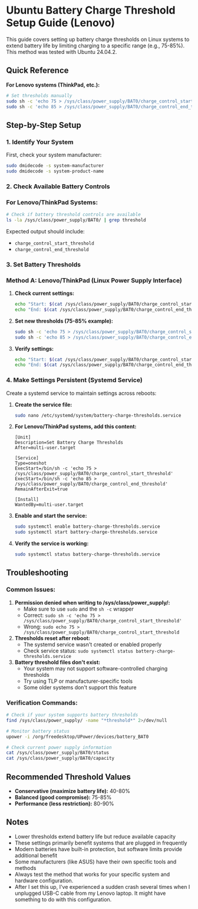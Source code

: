 # Ubuntu Battery Charge Threshold Setup Guide (Lenovo)

This guide covers setting up battery charge thresholds on Linux systems to extend battery life by limiting charging to a specific range (e.g., 75-85%).
This method was tested with Ubuntu 24.04.2.

## Quick Reference

**For Lenovo systems (ThinkPad, etc.):**

```bash
# Set thresholds manually
sudo sh -c 'echo 75 > /sys/class/power_supply/BAT0/charge_control_start_threshold'
sudo sh -c 'echo 85 > /sys/class/power_supply/BAT0/charge_control_end_threshold'

```

## Step-by-Step Setup

### 1. Identify Your System

First, check your system manufacturer:

```bash
sudo dmidecode -s system-manufacturer
sudo dmidecode -s system-product-name

```

### 2. Check Available Battery Controls

### For Lenovo/ThinkPad Systems:

```bash
# Check if battery threshold controls are available
ls -la /sys/class/power_supply/BAT0/ | grep threshold

```

Expected output should include:

- `charge_control_start_threshold`
- `charge_control_end_threshold`

### 3. Set Battery Thresholds

### Method A: Lenovo/ThinkPad (Linux Power Supply Interface)

1. **Check current settings:**
   
    ```bash
    echo "Start: $(cat /sys/class/power_supply/BAT0/charge_control_start_threshold)%"
    echo "End: $(cat /sys/class/power_supply/BAT0/charge_control_end_threshold)%"
    
    ```
    
2. **Set new thresholds (75-85% example):**
   
    ```bash
    sudo sh -c 'echo 75 > /sys/class/power_supply/BAT0/charge_control_start_threshold'
    sudo sh -c 'echo 85 > /sys/class/power_supply/BAT0/charge_control_end_threshold'
    
    ```
    
3. **Verify settings:**
   
    ```bash
    echo "Start: $(cat /sys/class/power_supply/BAT0/charge_control_start_threshold)%"
    echo "End: $(cat /sys/class/power_supply/BAT0/charge_control_end_threshold)%"
    
    ```
    

### 4. Make Settings Persistent (Systemd Service)

Create a systemd service to maintain settings across reboots:

1. **Create the service file:**
   
    ```bash
    sudo nano /etc/systemd/system/battery-charge-thresholds.service
    
    ```
    
2. **For Lenovo/ThinkPad systems, add this content:**
   
    ```
    [Unit]
    Description=Set Battery Charge Thresholds
    After=multi-user.target
    
    [Service]
    Type=oneshot
    ExecStart=/bin/sh -c 'echo 75 > /sys/class/power_supply/BAT0/charge_control_start_threshold'
    ExecStart=/bin/sh -c 'echo 85 > /sys/class/power_supply/BAT0/charge_control_end_threshold'
    RemainAfterExit=true
    
    [Install]
    WantedBy=multi-user.target
    
    ```
    
3. **Enable and start the service:**
   
    ```bash
    sudo systemctl enable battery-charge-thresholds.service
    sudo systemctl start battery-charge-thresholds.service
    
    ```
    
4. **Verify the service is working:**
   
    ```bash
    sudo systemctl status battery-charge-thresholds.service
    
    ```
    



## Troubleshooting

### Common Issues:

1. **Permission denied when writing to /sys/class/power_supply/:**
    - Make sure to use `sudo` and the `sh -c` wrapper
    - Correct: `sudo sh -c 'echo 75 > /sys/class/power_supply/BAT0/charge_control_start_threshold'`
    - Wrong: `sudo echo 75 > /sys/class/power_supply/BAT0/charge_control_start_threshold`
2. **Thresholds reset after reboot:**
    - The systemd service wasn't created or enabled properly
    - Check service status: `sudo systemctl status battery-charge-thresholds.service`
3. **Battery threshold files don't exist:**
    - Your system may not support software-controlled charging thresholds
    - Try using TLP or manufacturer-specific tools
    - Some older systems don't support this feature

### Verification Commands:

```bash
# Check if your system supports battery thresholds
find /sys/class/power_supply/ -name "*threshold*" 2>/dev/null

# Monitor battery status
upower -i /org/freedesktop/UPower/devices/battery_BAT0

# Check current power supply information
cat /sys/class/power_supply/BAT0/status
cat /sys/class/power_supply/BAT0/capacity

```

## Recommended Threshold Values

- **Conservative (maximize battery life):** 40-80%
- **Balanced (good compromise):** 75-85%
- **Performance (less restriction):** 80-90%

## Notes

- Lower thresholds extend battery life but reduce available capacity
- These settings primarily benefit systems that are plugged in frequently
- Modern batteries have built-in protection, but software limits provide additional benefit
- Some manufacturers (like ASUS) have their own specific tools and methods
- Always test the method that works for your specific system and hardware configuration.
- After I set this up, I've experienced a sudden crash several times when I unplugged USB-C cable from my Lenovo laptop. It might have something to do with this configuration.

